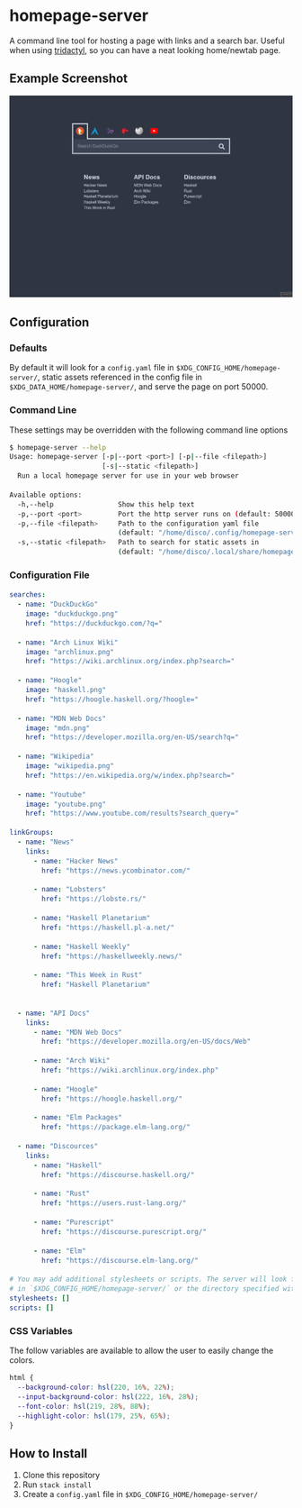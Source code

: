 # homepage-server
A command line tool for hosting a page with links and a search bar.
Useful when using [tridactyl](https://github.com/tridactyl/tridactyl), so you can have a neat looking home/newtab page.

## Example Screenshot
![Example screenshot](./example.png)

## Configuration

### Defaults
By default it will look for a `config.yaml` file in `$XDG_CONFIG_HOME/homepage-server/`,
static assets referenced in the config file in `$XDG_DATA_HOME/homepage-server/`,
and serve the page on port 50000.

### Command Line
These settings may be overridden with the following command line options
```sh
$ homepage-server --help
Usage: homepage-server [-p|--port <port>] [-p|--file <filepath>]
                       [-s|--static <filepath>]
  Run a local homepage server for use in your web browser

Available options:
  -h,--help                Show this help text
  -p,--port <port>         Port the http server runs on (default: 50000)
  -p,--file <filepath>     Path to the configuration yaml file
                           (default: "/home/disco/.config/homepage-server/config.yaml")
  -s,--static <filepath>   Path to search for static assets in
                           (default: "/home/disco/.local/share/homepage-server")
```

### Configuration File
```yaml
searches:
  - name: "DuckDuckGo"
    image: "duckduckgo.png"
    href: "https://duckduckgo.com/?q="

  - name: "Arch Linux Wiki"
    image: "archlinux.png"
    href: "https://wiki.archlinux.org/index.php?search="

  - name: "Hoogle"
    image: "haskell.png"
    href: "https://hoogle.haskell.org/?hoogle="

  - name: "MDN Web Docs"
    image: "mdn.png"
    href: "https://developer.mozilla.org/en-US/search?q="

  - name: "Wikipedia"
    image: "wikipedia.png"
    href: "https://en.wikipedia.org/w/index.php?search="

  - name: "Youtube"
    image: "youtube.png"
    href: "https://www.youtube.com/results?search_query="

linkGroups:
  - name: "News"
    links:
      - name: "Hacker News"
        href: "https://news.ycombinator.com/"

      - name: "Lobsters"
        href: "https://lobste.rs/"

      - name: "Haskell Planetarium"
        href: "https://haskell.pl-a.net/"

      - name: "Haskell Weekly"
        href: "https://haskellweekly.news/"

      - name: "This Week in Rust"
        href: "Haskell Planetarium"


  - name: "API Docs"
    links:
      - name: "MDN Web Docs"
        href: "https://developer.mozilla.org/en-US/docs/Web"

      - name: "Arch Wiki"
        href: "https://wiki.archlinux.org/index.php"

      - name: "Hoogle"
        href: "https://hoogle.haskell.org/"

      - name: "Elm Packages"
        href: "https://package.elm-lang.org/"

  - name: "Discources"
    links:
      - name: "Haskell"
        href: "https://discourse.haskell.org/"

      - name: "Rust"
        href: "https://users.rust-lang.org/"

      - name: "Purescript"
        href: "https://discourse.purescript.org/"

      - name: "Elm"
        href: "https://discourse.elm-lang.org/"

# You may add additional stylesheets or scripts. The server will look for these
# in `$XDG_CONFIG_HOME/homepage-server/` or the directory specified with `--static`.
stylesheets: []
scripts: []
```

### CSS Variables
The follow variables are available to allow the user to easily change the colors.
```css
html {
  --background-color: hsl(220, 16%, 22%);
  --input-background-color: hsl(222, 16%, 28%);
  --font-color: hsl(219, 28%, 88%);
  --highlight-color: hsl(179, 25%, 65%);
}

```

## How to Install
1. Clone this repository
2. Run `stack install`
3. Create a `config.yaml` file in `$XDG_CONFIG_HOME/homepage-server/`
